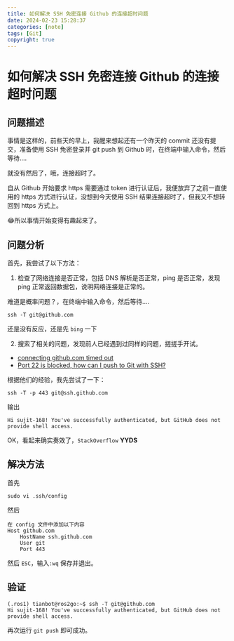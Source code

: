 ```yaml
---
title: 如何解决 SSH 免密连接 Github 的连接超时问题
date: 2024-02-23 15:28:37
categories: [note]
tags: [Git]
copyright: true
---
```


# 如何解决 SSH 免密连接 Github 的连接超时问题

## 问题描述

事情是这样的，前些天的早上，我醒来想起还有一个昨天的 commit 还没有提交，准备使用 SSH 免密登录并 git push 到 Github 时，在终端中输入命令，然后等待....

就没有然后了，哦，连接超时了。

自从 Github 开始要求 https 需要通过 token 进行认证后，我便放弃了之前一直使用的 https 方式进行认证，没想到今天使用 SSH 结果连接超时了，但我又不想转回到 https 方式上。

😂所以事情开始变得有趣起来了。

## 问题分析

首先，我尝试了以下方法：

1. 检查了网络连接是否正常，包括 DNS 解析是否正常，ping 是否正常，发现 ping 正常返回数据包，说明网络连接是正常的。

难道是概率问题？，在终端中输入命令，然后等待....
```shell
ssh -T git@github.com
```
还是没有反应，还是先 `bing` 一下

2. 搜索了相关的问题，发现前人已经遇到过同样的问题，搓搓手开试。

- [connecting github.com timed out](https://stackoverflow.com/questions/73866112/connecting-github-com-timed-out)
- [Port 22 is blocked, how can I push to Git with SSH?](https://amesbury.it/git/github/2018/05/15/port22-blocked-github.html)

根据他们的经验，我先尝试了一下：

```shell
ssh -T -p 443 git@ssh.github.com
```
输出
```shell
Hi sujit-168! You've successfully authenticated, but GitHub does not provide shell access.
```
OK，看起来确实奏效了，`StackOverflow` **YYDS**

## 解决方法

首先
```shell
sudo vi .ssh/config
```
然后

```shell
在 config 文件中添加以下内容
Host github.com
    HostName ssh.github.com
    User git
    Port 443
```

然后 `ESC`，输入`:wq` 保存并退出。

## 验证

```shell
(.ros1) tianbot@ros2go:~$ ssh -T git@github.com
Hi sujit-168! You've successfully authenticated, but GitHub does not provide shell access.
```

再次运行 `git push` 即可成功。